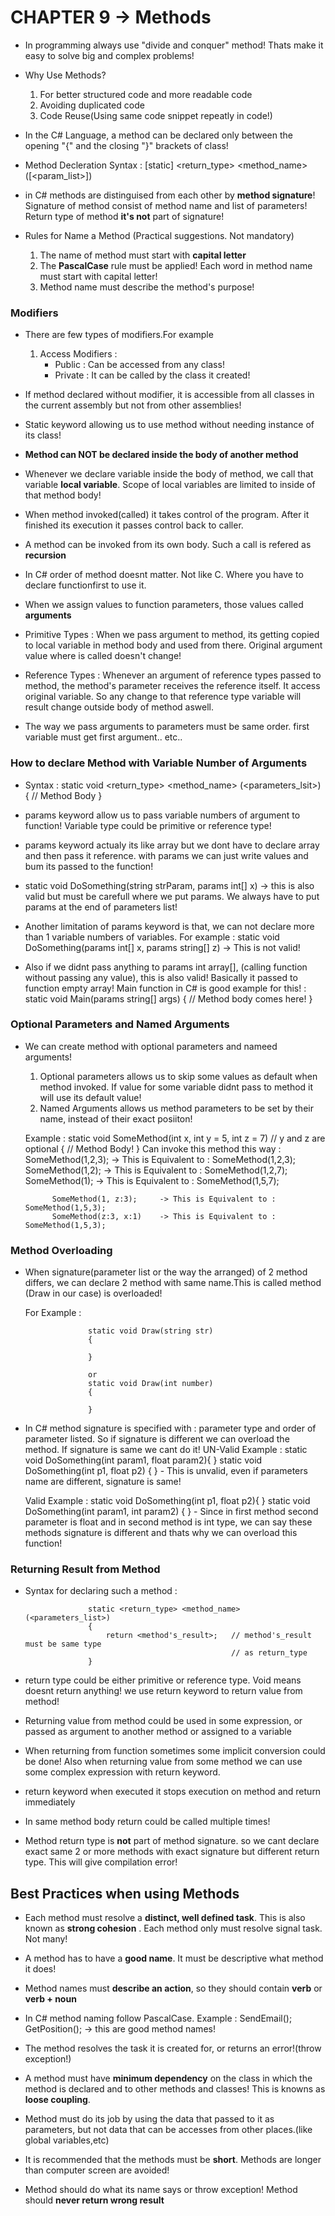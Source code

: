 # CHAPTER 9 -> Methods
- In programming always use "divide and conquer" method! Thats make it easy to solve big and complex problems!

- Why Use Methods?
    1. For better structured code and more readable code
    2. Avoiding duplicated code
    3. Code Reuse(Using same code snippet repeatly in code!)

- In the C# Language, a method can be declared only between the opening "{" and the closing "}" brackets of class!

- Method Decleration Syntax :
    [static] <return_type> <method_name>([<param_list>])

- in C# methods are distinguised from each other by **method signature**! Signature of method consist of method name and list of parameters! Return type of method **it's not** part of signature!

- Rules for Name a Method (Practical suggestions. Not mandatory)
    1. The name of method must start with **capital letter**
    2. The **PascalCase** rule must be applied! Each word in method name must start with capital letter!
    3. Method name must describe the method's purpose!
    

### Modifiers 

- There are few types of modifiers.For example 
    1. Access Modifiers : 
        - Public : Can be accessed from any class!
        - Private : It can be called by the class it created!
- If method declared without modifier, it is accessible from all classes in the current assembly but not from other assemblies!
- Static keyword allowing us to use method without needing instance of its class!

- **Method can NOT be declared inside the body of another method**

- Whenever we declare variable inside the body of method, we call that variable **local variable**. Scope of local variables are limited to inside of that method body!

- When method invoked(called) it takes control of the program. After it finished its execution it passes control back to caller.
- A method can be invoked from its own body. Such a call is refered as **recursion**
- In C# order of method doesnt matter. Not like C. Where you have to declare functionfirst to use it. 
- When we assign values to function parameters, those values called **arguments**

- Primitive Types : When we pass argument to method, its getting copied to local variable in method body and used from there. Original argument value where is called doesn't change!

- Reference Types : Whenever an argument of reference types passed to method, the method's parameter receives the reference itself. It access original variable. So any change to that reference type variable will result change outside body of method aswell.

- The way we pass arguments to parameters must be same order. first variable must get first argument.. etc..

### How to declare Method with Variable Number of Arguments
- Syntax : 
    static void <return_type> <method_name> (<parameters_lsit>)
    {
        // Method Body
    }
- params keyword allow us to pass variable numbers of argument to function! Variable type could be primitive or reference type!

- params keyword actualy its like array but we dont have to declare array and then pass it reference. with params we can just write values and bum its passed to the function!

- static void DoSomething(string strParam, params int[] x) -> this is also valid but must be carefull where we put params. We always have to put params at the end of parameters list!

- Another limitation of params keyword is that, we can not declare more than 1 variable numbers of variables.
    For example : static void DoSomething(params int[] x, params string[] z) -> This is not valid!
- Also if we didnt pass anything to params int array[], (calling function without passing any value), this is also valid! Basically it passed to function empty array! Main function in C# is good example for this!
    : static void Main(params string[] args)
    {
        // Method body comes here!
    }

### Optional Parameters and Named Arguments
- We can create method with optional parameters and nameed arguments!
    1. Optional parameters allows us to skip some values as default when method invoked. If value for some variable didnt pass to method it will use its default value!
    2. Named Arguments allows us method parameters to be set by their name, instead of their exact posiiton!

    Example : 
        static void SomeMethod(int x, int y = 5, int z = 7) // y and z are optional
        {
            // Method Body!
        }
        Can invoke this method this way :
            SomeMethod(1,2,3);      -> This is Equivalent to : SomeMethod(1,2,3);
            SomeMethod(1,2);        -> This is Equivalent to : SomeMethod(1,2,7);
            SomeMethod(1);          -> This is Equivalent to : SomeMethod(1,5,7);

            SomeMethod(1, z:3);     -> This is Equivalent to : SomeMethod(1,5,3);
            SomeMethod(z:3, x:1)    -> This is Equivalent to : SomeMethod(1,5,3);

### Method Overloading
- When signature(parameter list or the way the arranged) of 2 method differs, we can declare 2 method with same name.This is called method (Draw in our case) is overloaded!

    For Example :   
    
                    static void Draw(string str)
                    {
                
                    }

                    or
                    static void Draw(int number)
                    {

                    }
- In C# method signature is specified with : parameter type and order of parameter listed. So if signature is different we can overload the method. If signature is same we cant do it!
    UN-Valid Example :  static void DoSomething(int param1, float param2){ }
                        static void DoSomething(int p1, float p2) { }
                    - This is unvalid, even if parameters name are different, signature is same!

    Valid Example :     static void DoSomething(int p1, float p2){ }
                        static void DoSomething(int param1, int param2) { }
                    - Since in first method second parameter is float and in second method is int type, we can say these methods signature is different and thats why we can overload this function! 

### Returning Result from Method
- Syntax for declaring such a method :

                    static <return_type> <method_name> (<parameters_list>)
                    {
                        return <method's_result>;   // method's_result must be same type 
                                                    // as return_type
                    }

- return type could be either primitive or reference type. Void means doesnt return anything!
    we use return keyword to return value from method!

- Returning value from method could be used in some expression, or passed as argument to another method or assigned to a variable

- When returning from function sometimes some implicit conversion could be done! Also when returning value from some method we can use some complex expression with return keyword. 

- return keyword when executed it stops execution on method and return immediately

- In same method body return could be called multiple times!

- Method return type is **not** part of method signature. so we cant declare exact same 2 or more methods with exact signature but different return type. This will give compilation error!


## Best Practices when using Methods
- Each method must resolve a **distinct, well defined task**. This is also known as **strong cohesion** . Each method only must resolve signal task. Not many!

- A method has to have a **good name**. It must be descriptive what method it does!

- Method names must **describe an action**, so they should contain **verb** or **verb + noun**

- In C# method naming follow PascalCase. Example : SendEmail(); GetPosition(); -> this are good method names!

- The method resolves the task it is created for, or returns an error!(throw exception!)

- A method must have **minimum dependency** on the class in which the method is declared and to other methods and classes! This is knowns as **loose coupling**.

- Method must do its job by using the data that passed to it as parameters, but not data that can be accesses from other places.(like global variables,etc)

- It is recommended that the methods must be **short**. Methods are longer than computer screen are avoided!

- Method should do what its name says or throw exception! Method should **never return wrong result**